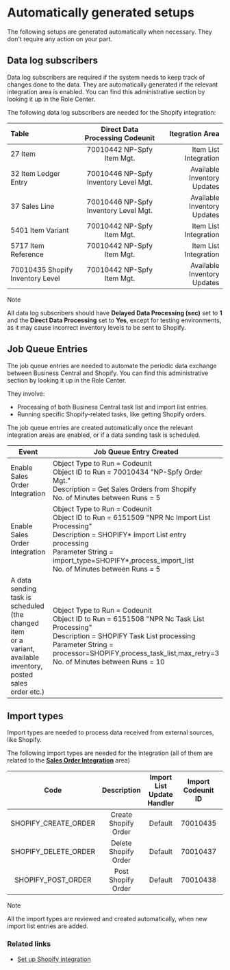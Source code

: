 # Automatically generated setups

The following setups are generated automatically when necessary. They don't require any action on your part.

## Data log subscribers

Data log subscribers are required if the system needs to keep track of changes done to the data. They are automatically generated if the relevant integration area is enabled. You can find this administrative section by looking it up in the Role Center.

The following data log subscribers are needed for the Shopify integration:

| Table                                 | Direct Data Processing Codeunit           | Itegration Area                       |
| :---                                  |                               :----:      |                                  ---: |
| 27           Item                     | 70010442 NP-Spfy Item Mgt.                | Item List Integration                 |
| 32           Item Ledger Entry        | 70010446 NP-Spfy Inventory Level Mgt.     | Available Inventory Updates           |
| 37           Sales Line               | 70010446 NP-Spfy Inventory Level Mgt.     | Available Inventory Updates           |
| 5401         Item Variant             | 70010442 NP-Spfy Item Mgt.                | Item List Integration                 |
| 5717         Item Reference           | 70010442 NP-Spfy Item Mgt.                | Item List Integration                 |
| 70010435      Shopify Inventory Level | 70010442 NP-Spfy Item Mgt.                | Available Inventory Updates           |

> [!Note]
> All data log subscribers should have **Delayed Data Processing (sec)** set to **1** and the **Direct Data Processing** set to **Yes**, except for testing environments, as it may cause incorrect inventory levels to be sent to Shopify.

## Job Queue Entries

The job queue entries are needed to automate the periodic data exchange between Business Central and Shopify. You can find this administrative section by looking it up in the Role Center.

They involve:
 - Processing of both Business Central task list and import list entries. 
 - Running specific Shopify-related tasks, like getting Shopify orders. 

The job queue entries are created automatically once the relevant integration areas are enabled, or if a data sending task is scheduled. 

|          Event                                                                                                |            Job Queue Entry Created               |
|---------------------------------------------------------------------------------------------------------------|--------------------------------------------------|
| Enable Sales Order Integration                                                                                |  Object Type to Run = Codeunit </br> Object ID to Run = 70010434 "NP-Spfy Order Mgt." </br> Description = Get Sales Orders from Shopify </br> No. of Minutes between Runs = 5 |
| Enable Sales Order Integration                                 |     Object Type to Run = Codeunit </br> Object ID to Run = 6151509 "NPR Nc Import List Processing" </br> Description = SHOPIFY* Import List entry processing </br> Parameter String = import_type=SHOPIFY*,process_import_list </br> No. of Minutes between Runs = 5 |
| A data sending task is scheduled (the changed item </br> or a variant,  available inventory, posted sales order etc.)| Object Type to Run = Codeunit </br> Object ID to Run = 6151508 "NPR Nc Task List Processing" </br> Description = SHOPIFY Task List processing </br> Parameter String = processor=SHOPIFY,process_task_list,max_retry=3 </br> No. of Minutes between Runs = 10 |

## Import types

Import types are needed to process data received from external sources, like Shopify.

The following import types are needed for the integration (all of them are related to the [**Sales Order Integration**](../howto/salesordersetup.md) area)

| Code                   | Description             | Import List Update Handler      | Import Codeunit ID     |  Lookup Codeunit ID       |
| :----:                 |    :----:               |                          :----: |                 :----: |                    :----: |
| SHOPIFY_CREATE_ORDER   | Create Shopify Order    | Default                         | 70010435               | 70010436                  |
| SHOPIFY_DELETE_ORDER   | Delete Shopify Order    | Default                         | 70010437               | 70010436                  |
| SHOPIFY_POST_ORDER     | Post Shopify Order      | Default                         | 70010438               | 70010436                  |


> [!Note]
> All the import types are reviewed and created automatically, when new import list entries are added.

### Related links
- [Set up Shopify integration](../howto/setupshopifyintegration.md)